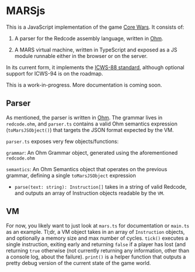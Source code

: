 # MARSjs

This is a JavaScript implementation of the game [Core Wars](https://en.wikipedia.org/wiki/Core_War). It consists of:

1. A parser for the Redcode assembly language, written in [Ohm](https://ohmlang.github.io).

2. A MARS virtual machine, written in TypeScript and exposed as a JS module runnable either in the browser or on the server.

In its current form, it implements the [ICWS-88 standard](https://kot.rogacz.com/Science/Teaching/2014-15%20(1)/3LO_inf_2c/listy/redcode-icws-88-2.pdf), although optional support for ICWS-94 is on the roadmap.

This is a work-in-progress. More documentation is coming soon.

## Parser

As mentioned, the parser is written in [Ohm](https://ohmlang.github.io). The grammar lives in `redcode.ohm`, and `parser.ts` contains a valid Ohm semantics expression (`toMarsJSObject()`) that targets the JSON format expected by the VM.

`parser.ts` exposes very few objects/functions:

`grammar`: An Ohm Grammar object, generated using the aforementioned `redcode.ohm`

`semantics`: An Ohm Semantics object that operates on the previous grammar, defining a single `toMarsJSObject` expression

* `parse(text: string): Instruction[]` takes in a string of valid Redcode, and outputs an array of Instruction objects readable by the `VM`.


## VM

For now, you likely want to just look at `mars.ts` for documentation or `main.ts` as an example. Tl;dr, a VM object takes in an array of `Instruction` objects, and optionally a memory size and max number of cycles. `tick()` executes a single instruction, exiting early and returning `false` if a player has lost (and returning `true` otherwise (not currently returning any information, other than a console log, about the failure). `print()` is a helper function that outputs a pretty debug version of the current state of the game world.